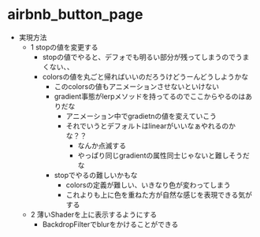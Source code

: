 # airbnb_button_page

- 実現方法
  - 1 stopの値を変更する
    - stopの値でやると、デフォでも明るい部分が残ってしまうのでうまくない、、
    - colorsの値を丸ごと帰ればいいのだろうけどうーんどうしようかな
      - このcolorsの値もアニメーションさせないといけない
      - gradient事態がlerpメソッドを持ってるのでここからやるのはありだな
        - アニメーション中でgradietnの値を変えていこう
        - それでいうとデフォルトはlinearがいいなぁやれるのかな？？
          - なんか点滅する
          - やっぱり同じgradientの属性同士じゃないと難しそうだな
      - stopでやるの難しいかもな
        - colorsの定義が難しい、いきなり色が変わってしまう
        - これよりも上に色を重ねた方が自然な感じを表現できる気がする
  - 2 薄いShaderを上に表示するようにする
    - BackdropFilterでblurをかけることができる
